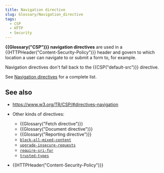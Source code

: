 ```yaml
---
title: Navigation directive
slug: Glossary/Navigation_directive
tags:
  - CSP
  - HTTP
  - Security
---
```


**{{Glossary("CSP")}} navigation directives** are used in a {{HTTPHeader("Content-Security-Policy")}} header and govern to which location a user can navigate to or submit a form to, for example.

Navigation directives don't fall back to the {{CSP("default-src")}} directive.

See [Navigation directives](/en-US/docs/Web/HTTP/Headers/Content-Security-Policy#navigation_directives) for a complete list.

## See also

- <https://www.w3.org/TR/CSP/#directives-navigation>
- Other kinds of directives:

  - {{Glossary("Fetch directive")}}
  - {{Glossary("Document directive")}}
  - {{Glossary("Reporting directive")}}
  - [`block-all-mixed-content`](/en-US/docs/Web/HTTP/Headers/Content-Security-Policy/block-all-mixed-content)
  - [`upgrade-insecure-requests`](/en-US/docs/Web/HTTP/Headers/Content-Security-Policy/upgrade-insecure-requests)
  - [`require-sri-for`](/en-US/docs/Web/HTTP/Headers/Content-Security-Policy/require-sri-for)
  - [`trusted-types`](/en-US/docs/Web/HTTP/Headers/Content-Security-Policy/trusted-types)

- {{HTTPHeader("Content-Security-Policy")}}
